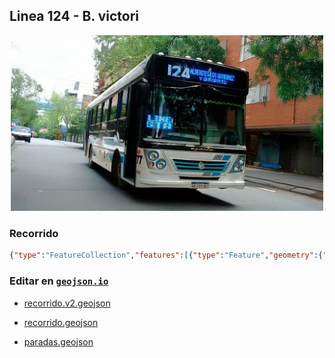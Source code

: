 ## Linea 124 - B. victori

<p align="center"><img src="../img/landscape.webp" width="500px" /></p>

### Recorrido

```geojson
{"type":"FeatureCollection","features":[{"type":"Feature","geometry":{"type":"LineString","coordinates":[[-65.12819795766535,-26.788969122125064],[-65.13388925852787,-26.792315733533627],[-65.13511214669718,-26.793578388352227],[-65.13635346720491,-26.795085898395904],[-65.137585,-26.797399],[-65.13880360745749,-26.799948567551166],[-65.14002401322635,-26.802816625882453],[-65.14086460422527,-26.80859563946762],[-65.1424263465328,-26.813823811089243],[-65.14305452803572,-26.815674295507222],[-65.14372815227772,-26.817265561937052],[-65.14457169286362,-26.819274601979068],[-65.14528985200792,-26.821019643902044],[-65.14605463361593,-26.82221384811023],[-65.14695739400719,-26.823467978146162],[-65.14771802719987,-26.824238140961345],[-65.14891748723444,-26.823950962218582],[-65.151968,-26.824067],[-65.17001424382505,-26.823734725660234],[-65.17081927951523,-26.823586687308673],[-65.1716568065259,-26.823734725660234],[-65.172398,-26.823754],[-65.174401,-26.823587],[-65.176388,-26.823124],[-65.178383,-26.822692],[-65.18184777658374,-26.82205805491559],[-65.18800279010894,-26.820923498845058],[-65.1917659794333,-26.820290451309678],[-65.191775,-26.820878],[-65.19229337047119,-26.82249252119792],[-65.1926732819158,-26.824254384651233],[-65.19362374862685,-26.828630217981058],[-65.19381554143382,-26.8285878654704],[-65.1961886504453,-26.828240592098698],[-65.19646877983459,-26.828993127727486],[-65.19705278039991,-26.831845866024562],[-65.197816908937,-26.835217835322563],[-65.198135,-26.836514],[-65.19852662334222,-26.83803344960081],[-65.1986472747769,-26.839344622954314],[-65.20160895076923,-26.83878517085104],[-65.20472888460873,-26.838162409311398],[-65.20593471228601,-26.837807458710806],[-65.206183,-26.837824],[-65.21043399989496,-26.836893006520658],[-65.21425931124789,-26.83607309608362],[-65.21353101947412,-26.833919524855602],[-65.21248584642005,-26.82982814345423],[-65.21183738138647,-26.826934814494482],[-65.21149407636871,-26.82548471830122],[-65.21126669300669,-26.825233480670832],[-65.21100730699327,-26.824021646272154],[-65.21031673103549,-26.821313128254378],[-65.20959643757965,-26.821391891324918],[-65.20451783445702,-26.822526597539127],[-65.20152618568875,-26.823171172060178],[-65.19703179011177,-26.823874427047745],[-65.19520515145247,-26.824194682683142],[-65.19553787005285,-26.82538413582943],[-65.19646877983459,-26.828993127727486],[-65.19705278039991,-26.831845866024562],[-65.19721758955953,-26.83252483432185],[-65.19566928986286,-26.832823798134452],[-65.19447270749902,-26.83304369610707],[-65.19426589870946,-26.833300448213084],[-65.19340269680524,-26.83329242471855],[-65.192950059578,-26.833323983249112],[-65.193011,-26.837252],[-65.19330340460269,-26.837429780211224],[-65.19396985180742,-26.837332421196578],[-65.19550938842211,-26.837070113576363],[-65.19541282922185,-26.836670429976312],[-65.19505006976334,-26.835224879251854],[-65.19442345578841,-26.83247551844825],[-65.19406376730355,-26.831096506139982],[-65.19232388695697,-26.823724023357997],[-65.19185909436098,-26.821845682279186],[-65.191428,-26.821029],[-65.19058468374214,-26.820714338521277],[-65.18804689342096,-26.821101770583503],[-65.18184777658374,-26.82205805491559],[-65.178393,-26.822809],[-65.176162,-26.823311],[-65.174155,-26.823763],[-65.17159657809232,-26.824086801018584],[-65.17053826983013,-26.824086801018584],[-65.16990515081936,-26.82396436740499],[-65.151491,-26.824442],[-65.14948796212893,-26.824695014733855],[-65.14885897698885,-26.825177993575917],[-65.14767414451569,-26.824577533082586],[-65.14663019413815,-26.823536883873548],[-65.1459122521051,-26.822359734956063],[-65.14454616691724,-26.819421637879692],[-65.14375051470351,-26.817791104134034],[-65.14308703574645,-26.815948296555852],[-65.14249552542003,-26.814204002360295],[-65.1404088580634,-26.808514287092656],[-65.13980845571787,-26.803194788404845],[-65.13856843696348,-26.799845391430544],[-65.137769,-26.798191],[-65.137155,-26.797037],[-65.136965,-26.796604],[-65.13608867543006,-26.79521316889014],[-65.13500056232057,-26.793630562005607],[-65.13378378792498,-26.79241844033223],[-65.12807858853762,-26.789099157647133]]},"properties":{"name":"Linea 124 - B. Victori"}}]}
```

### Editar en [`geojson.io`](https://geojson.io/#map=11/-26.8139/-65.2008)

- [recorrido.v2.geojson](https://geojson.io/#data=data:text/x-url,https%3A%2F%2Fraw.githubusercontent.com%2FFrancoJavierGadea%2FTucuman-colectivos%2Frefs%2Fheads%2Fmain%2Fpublic%2Fdata%2Finterurbano%2F124%2Fb.-victori%2Frecorrido.v2.geojson)

- [recorrido.geojson](https://geojson.io/#data=data:text/x-url,https%3A%2F%2Fraw.githubusercontent.com%2FFrancoJavierGadea%2FTucuman-colectivos%2Frefs%2Fheads%2Fmain%2Fpublic%2Fdata%2Finterurbano%2F124%2Fb.-victori%2Frecorrido.geojson)

- [paradas.geojson](https://geojson.io/#data=data:text/x-url,https%3A%2F%2Fraw.githubusercontent.com%2FFrancoJavierGadea%2FTucuman-colectivos%2Frefs%2Fheads%2Fmain%2Fpublic%2Fdata%2Finterurbano%2F124%2Fb.-victori%2Fparadas.geojson)